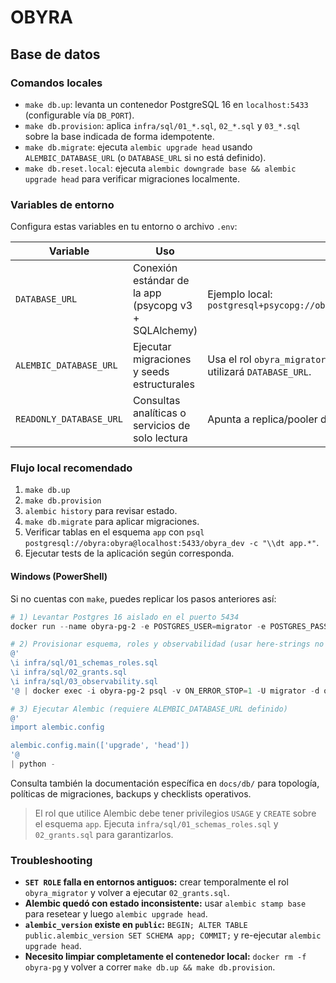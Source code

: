 # OBYRA

## Base de datos

### Comandos locales
- `make db.up`: levanta un contenedor PostgreSQL 16 en `localhost:5433` (configurable vía `DB_PORT`).
- `make db.provision`: aplica `infra/sql/01_*.sql`, `02_*.sql` y `03_*.sql` sobre la base indicada de forma idempotente.
- `make db.migrate`: ejecuta `alembic upgrade head` usando `ALEMBIC_DATABASE_URL` (o `DATABASE_URL` si no está definido).
- `make db.reset.local`: ejecuta `alembic downgrade base && alembic upgrade head` para verificar migraciones localmente.

### Variables de entorno
Configura estas variables en tu entorno o archivo `.env`:

| Variable | Uso | Notas |
| --- | --- | --- |
| `DATABASE_URL` | Conexión estándar de la app (psycopg v3 + SQLAlchemy) | Ejemplo local: `postgresql+psycopg://obyra:obyra@localhost:5433/obyra_dev` |
| `ALEMBIC_DATABASE_URL` | Ejecutar migraciones y seeds estructurales | Usa el rol `obyra_migrator` en staging/prod. Si no está, Alembic utilizará `DATABASE_URL`. |
| `READONLY_DATABASE_URL` | Consultas analíticas o servicios de solo lectura | Apunta a replica/pooler de lectura. Opcional en local. |

### Flujo local recomendado
1. `make db.up`
2. `make db.provision`
3. `alembic history` para revisar estado.
4. `make db.migrate` para aplicar migraciones.
5. Verificar tablas en el esquema `app` con `psql postgresql://obyra:obyra@localhost:5433/obyra_dev -c "\\dt app.*"`.
6. Ejecutar tests de la aplicación según corresponda.

#### Windows (PowerShell)
Si no cuentas con `make`, puedes replicar los pasos anteriores así:

```powershell
# 1) Levantar Postgres 16 aislado en el puerto 5434
docker run --name obyra-pg-2 -e POSTGRES_USER=migrator -e POSTGRES_PASSWORD=postgres -e POSTGRES_DB=obyra_dev -p 5434:5432 -d postgres:16

# 2) Provisionar esquema, roles y observabilidad (usar here-strings no expandibles)
@'
\i infra/sql/01_schemas_roles.sql
\i infra/sql/02_grants.sql
\i infra/sql/03_observability.sql
'@ | docker exec -i obyra-pg-2 psql -v ON_ERROR_STOP=1 -U migrator -d obyra_dev -f -

# 3) Ejecutar Alembic (requiere ALEMBIC_DATABASE_URL definido)
@'
import alembic.config

alembic.config.main(['upgrade', 'head'])
'@
| python -
```

Consulta también la documentación específica en `docs/db/` para topología, políticas de migraciones, backups y checklists operativos.

> El rol que utilice Alembic debe tener privilegios `USAGE` y `CREATE` sobre el esquema `app`. Ejecuta `infra/sql/01_schemas_roles.sql` y `02_grants.sql` para garantizarlos.

### Troubleshooting
- **`SET ROLE` falla en entornos antiguos:** crear temporalmente el rol `obyra_migrator` y volver a ejecutar `02_grants.sql`.
- **Alembic quedó con estado inconsistente:** usar `alembic stamp base` para resetear y luego `alembic upgrade head`.
- **`alembic_version` existe en `public`:** `BEGIN; ALTER TABLE public.alembic_version SET SCHEMA app; COMMIT;` y re-ejecutar `alembic upgrade head`.
- **Necesito limpiar completamente el contenedor local:** `docker rm -f obyra-pg` y volver a correr `make db.up && make db.provision`.
